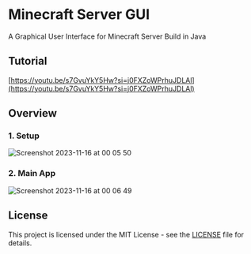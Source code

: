 # Minecraft Server GUI

A Graphical User Interface for Minecraft Server Build in Java

## Tutorial

[https://youtu.be/s7GvuYkY5Hw?si=j0FXZoWPrhuJDLAl](https://youtu.be/s7GvuYkY5Hw?si=j0FXZoWPrhuJDLAl)

## Overview

### 1. Setup

![Screenshot 2023-11-16 at 00 05 50](https://github.com/bearaujus/minecraft_server_gui/assets/64161364/16bd867a-6fa5-463a-b05d-842f2d4cedec)

### 2. Main App

![Screenshot 2023-11-16 at 00 06 49](https://github.com/bearaujus/minecraft_server_gui/assets/64161364/5189e40f-2222-4771-a712-ef8d97700647)

## License

This project is licensed under the MIT License - see
the [LICENSE](https://github.com/bearaujus/minecraft_server_gui/blob/master/LICENSE) file for details.
